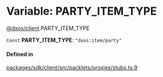 # Variable: PARTY\_ITEM\_TYPE

[@dxos/client](../modules/dxos_client.md).PARTY_ITEM_TYPE

 `Const` **PARTY\_ITEM\_TYPE**: ``"dxos:item/party"``

#### Defined in

[packages/sdk/client/src/packlets/proxies/stubs.ts:9](https://github.com/dxos/dxos/blob/main/packages/sdk/client/src/packlets/proxies/stubs.ts#L9)

